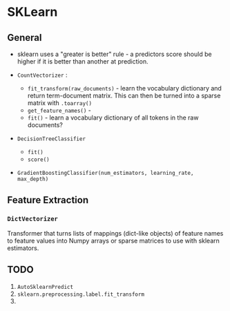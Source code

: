 # SKLearn

## General

* sklearn uses a "greater is better" rule - a predictors score should be higher if it is better than another at prediction.

* `CountVectorizer` : 
	* `fit_transform(raw_documents)` - learn the vocabulary dictionary and return term-document matrix. This can then be turned into a sparse matrix with `.toarray()`
	* `get_feature_names()` - 
	* `fit()` - learn a vocabulary dictionary of all tokens in the raw documents?
	

* `DecisionTreeClassifier`
	* `fit()`
	* `score()`


* `GradientBoostingClassifier(num_estimators, learning_rate, max_depth)`
	

## Feature Extraction

### `DictVectorizer`

Transformer that turns lists of mappings (dict-like objects) of feature names to feature values into Numpy arrays or sparse matrices to use with sklearn estimators.



## TODO

1. `AutoSklearnPredict`
2. `sklearn.preprocessing.label.fit_transform`
3. 
